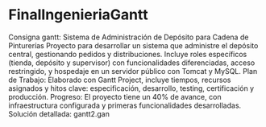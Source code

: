 # FinalIngenieriaGantt

Consigna gantt: Sistema de Administración de Depósito para Cadena de Pinturerías Proyecto para desarrollar un sistema que administre el depósito central, gestionando pedidos y distribuciones. Incluye roles específicos (tienda, depósito y supervisor) con funcionalidades diferenciadas, acceso restringido, y hospedaje en un servidor público con Tomcat y MySQL. Plan de Trabajo: Elaborado con Gantt Project, incluye tiempos, recursos asignados y hitos clave: especificación, desarrollo, testing, certificación y producción. Progreso: El proyecto tiene un 40% de avance, con infraestructura configurada y primeras funcionalidades desarrolladas. Solución detallada: gantt2.gan
